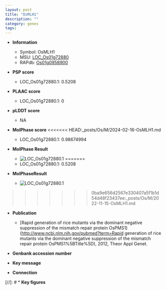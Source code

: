 ```yaml
---
layout: post
title: "OsMLH1"
description: ""
category: genes
tags: 
---
```


* **Information**  
    + Symbol: OsMLH1  
    + MSU: [LOC_Os01g72880](http://rice.plantbiology.msu.edu/cgi-bin/ORF_infopage.cgi?orf=LOC_Os01g72880)  
    + RAPdb: [Os01g0958900](http://rapdb.dna.affrc.go.jp/viewer/gbrowse_details/irgsp1?name=Os01g0958900)  

* **PSP score**  
    + LOC_Os01g72880.1: 0.5208 

* **PLAAC score**  
    + LOC_Os01g72880.1: 0 

* **pLDDT score**
    + NA


* **MolPhase score**
<<<<<<< HEAD:_posts/Os/M/2024-02-16-OsMLH1.md
    + LOC_Os01g72880.1: 0.98674994

* **MolPhase Result**
    + ![LOC_Os01g72880.1](https://304243504.github.io/Pictures/LOC_Os01g/LOC_Os01g72880.1.png)
=======
    + LOC_Os01g72880.1: 0.5208

* **MolPhaseResult**
    + ![LOC_Os01g72880.1](https://ricepsp.github.io/pictures/LOC_Os01g/LOC_Os01g72880.1.png)
>>>>>>> 0ba9e656d2567e330407a5f1b1d54d48f23437ee:_posts/Os/M/2022-11-15-OsMLH1.md

* **Publication**  
    + [Rapid generation of rice mutants via the dominant negative suppression of the mismatch repair protein OsPMS1](http://www.ncbi.nlm.nih.gov/pubmed?term=Rapid generation of rice mutants via the dominant negative suppression of the mismatch repair protein OsPMS1%5BTitle%5D), 2012, Theor Appl Genet.

* **Genbank accession number**  

* **Key message**  

* **Connection**  

[//]: # * **Key figures**  


